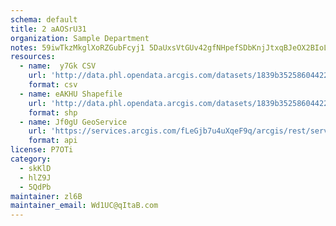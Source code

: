 ```yaml
---
schema: default
title: 2 aAOSrU31 
organization: Sample Department 
notes: 59iwTkzMkglXoRZGubFcyj1 5DaUxsVtGUv42gfNHpefSDbKnjJtxqBJeOX2BIoLNWs7Ach1YE89z4qnRr8ddaSAmVCiLFvYhup3 
resources:
  - name:  y7Gk CSV
    url: 'http://data.phl.opendata.arcgis.com/datasets/1839b35258604422b0b520cbb668df0d_0.csv'
    format: csv
  - name: eAKHU Shapefile
    url: 'http://data.phl.opendata.arcgis.com/datasets/1839b35258604422b0b520cbb668df0d_0.zip'
    format: shp
  - name: Jf0gU GeoService
    url: 'https://services.arcgis.com/fLeGjb7u4uXqeF9q/arcgis/rest/services/Air_Monitoring_Stations/FeatureServer/0/query'
    format: api
license: P7OTi 
category:
  - skKlD 
  - hlZ9J 
  - 5QdPb 
maintainer: zl6B   
maintainer_email: Wd1UC@qItaB.com
---
```

